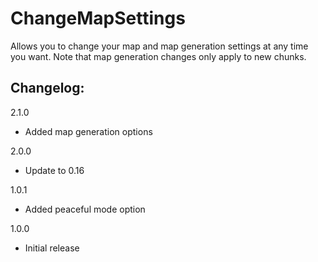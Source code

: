 # ChangeMapSettings

Allows you to change your map and map generation settings at any time you want. Note that map generation changes only apply to new chunks.

## Changelog:

2.1.0

* Added map generation options

2.0.0

* Update to 0.16

1.0.1

* Added peaceful mode option

1.0.0

* Initial release
